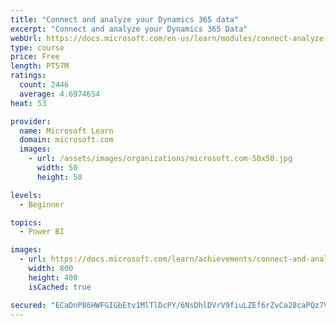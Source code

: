 ```yaml
---
title: "Connect and analyze your Dynamics 365 data​"
excerpt: "Connect and analyze your Dynamics 365 Data​"
webUrl: https://docs.microsoft.com/en-us/learn/modules/connect-analyze-dynamics-365-data/
type: course
price: Free
length: PT57M
ratings:
  count: 2446
  average: 4.6974654
heat: 53

provider:
  name: Microsoft Learn
  domain: microsoft.com
  images:
    - url: /assets/images/organizations/microsoft.com-50x50.jpg
      width: 50
      height: 50

levels:
  - Beginner

topics:
  - Power BI

images:
  - url: https://docs.microsoft.com/learn/achievements/connect-and-analyze-your-microsoft-dynamics-365-data-social.png
    width: 800
    height: 400
    isCached: true

secured: "ECaDnP86HWFGIGbEtv1MlTlDcPY/6NsDhlDVrV9fiuLZEf6rZvCa28caPQz7VV8XKnQuDUrAVvBiC4KbNQO7cxRCaK1vFK5SLRfcWil/SlsXHDRkih6vypGqKJYojPVo43dz4d4ItIMWfIGTY3KydLMSYjb9RLa539ScXTWpOlFgC6mKQxurmVcmQQsaQGa/FboQ4j6tt/AY8HjZYci8OmsdJDy/vx2XtxBi7n3+UlNqqE9MPuKnecGa4wsfA8C4CjA6BpX7Sddq+HPYa9nwIucR9Bm3x06PyereywI5qOqzRIhDAkkKbC9y+0y+Ua7I1yqDagEbV0gks6E4pBzMZdF6YFXLx7Odcl5WAlbWNvg9v1ucGtQSkiMO2Lvo/bYSWC75SpVb2HYAOwv8bXkS1h5oMWqYuG847yXf8OoSdbs=;gdEcFuu1rh4h8c3jT6g9VA=="
---
```


